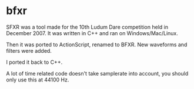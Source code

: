 # bfxr

SFXR was a tool made for the 10th Ludum Dare competition held in December 2007. It was written in C++ and ran on Windows/Mac/Linux.

Then it was ported to ActionScript, renamed to BFXR. New waveforms and filters were added. 

I ported it back to C++.

A lot of time related code doesn't take samplerate into account, you should only use this at 44100 Hz.

